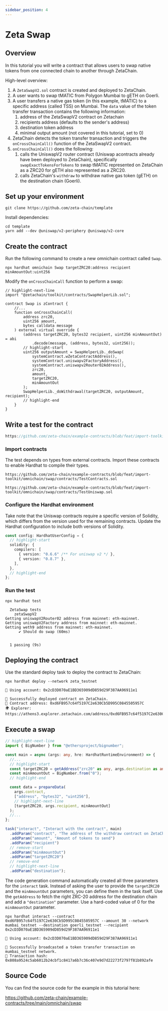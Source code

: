 ```yaml
---
sidebar_position: 4
---
```


# Zeta Swap

## Overview

In this tutorial you will write a contract that allows users to swap native
tokens from one connected chain to another through ZetaChain.

High-level overview:

1. A `ZetaSwapV2.sol` contract is created and deployed to ZetaChain.
2. A user wants to swap tMATIC from Polygon Mumbai to gETH on Goerli.
3. A user transfers a native gas token (in this example, tMATIC) to a specific
   address (called TSS) on Mumbai. The `data` value of the token transfer
   transaction contains the following information:
   1. address of the ZetaSwapV2 contract on Zetachain
   2. recipients address (defaults to the sender's address)
   3. destination token address
   4. minimal output amount (not covered in this tutorial, set to 0)
4. ZetaChain detects the token transfer transaction and triggers the
   `onCrossChainCall()` function of the ZetaSwapV2 contract.
5. `onCrossChainCall()` does the following:
   1. calls the UniswapV2 router contract (Uniswap acontracts already have been
      deployed to ZetaChain), specifically `swapExactTokensForTokens` to swap
      tMATIC represented on ZetaChain as a ZRC20 for gETH also represented as a
      ZRC20.
   2. calls ZetaChain's `withdraw` to withdraw native gas token (gETH) on the
      destination chain (Goerli).

## Set up your environment

```
git clone https://github.com/zeta-chain/template
```

Install dependencies:

```
cd template
yarn add --dev @uniswap/v2-periphery @uniswap/v2-core
```

## Create the contract

Run the following command to create a new omnichain contract called `Swap`.

```
npx hardhat omnichain Swap targetZRC20:address recipient minAmountOut:uint256
```

Modify the `onCrossChainCall` function to perform a swap:

```solidity title="contracts/Swap.sol"
// highlight-next-line
import "@zetachain/toolkit/contracts/SwapHelperLib.sol";

contract Swap is zContract {
    //...
    function onCrossChainCall(
        address zrc20,
        uint256 amount,
        bytes calldata message
    ) external virtual override {
        (address targetZRC20, bytes32 recipient, uint256 minAmountOut) = abi
            .decode(message, (address, bytes32, uint256));
        // highlight-start
        uint256 outputAmount = SwapHelperLib._doSwap(
            systemContract.wZetaContractAddress(),
            systemContract.uniswapv2FactoryAddress(),
            systemContract.uniswapv2Router02Address(),
            zrc20,
            amount,
            targetZRC20,
            minAmountOut
        );
        SwapHelperLib._doWithdrawal(targetZRC20, outputAmount, recipient);
        // highlight-end
    }
}
```

## Write a test for the contract

```ts title="test/swap.ts" reference
https://github.com/zeta-chain/example-contracts/blob/feat/import-toolkit/omnichain/swap/test/swap.ts
```

### Import contracts

The test depends on types from external contracts. Import these contracts to
enable Hardhat to compile their types.

```solidity title="contracts/TestContracts.sol" reference
https://github.com/zeta-chain/example-contracts/blob/feat/import-toolkit/omnichain/swap/contracts/TestContracts.sol
```

```solidity title="contracts/TestUniswap.sol" reference
https://github.com/zeta-chain/example-contracts/blob/feat/import-toolkit/omnichain/swap/contracts/TestUniswap.sol
```

### Configure the Hardhat environment

Take note that the Uniswap contracts require a specific version of Solidity,
which differs from the version used for the remaining contracts. Update the
Hardhat configuration to include both versions of Solidity.

```ts title="hardhat.config.ts"
const config: HardhatUserConfig = {
  // highlight-start
  solidity: {
    compilers: [
      { version: "0.6.6" /** For uniswap v2 */ },
      { version: "0.8.7" },
    ],
  },
  // highlight-end
};
```

### Run the test

```
npx hardhat test
```

```
  ZetaSwap tests
    zetaSwapV2
Getting uniswapV2Router02 address from mainnet: eth-mainnet.
Getting uniswapV2Factory address from mainnet: eth-mainnet.
Getting weth9 address from mainnet: eth-mainnet.
      ✔ Should do swap (60ms)


  1 passing (9s)
```

## Deploying the contract

Use the standard deploy task to deploy the contract to ZetaChain:

```
npx hardhat deploy --network zeta_testnet
```

```
🔑 Using account: 0x2cD3D070aE1BD365909dD859d29F387AA96911e1

🚀 Successfully deployed contract on ZetaChain.
📜 Contract address: 0xd6FB957c64f5197C2e630Cb5D995C0845505957C
🌍 Explorer: https://athens3.explorer.zetachain.com/address/0xd6FB957c64f5197C2e630Cb5D995C0845505957C
```

## Execute a swap

```ts title="tasks/interact.ts"
// highlight-next-line
import { BigNumber } from "@ethersproject/bignumber";

const main = async (args: any, hre: HardhatRuntimeEnvironment) => {
  //...
  // highlight-start
  const targetZRC20 = getAddress("zrc20" as any, args.destination as any);
  const minAmountOut = BigNumber.from("0");
  // highlight-end

  const data = prepareData(
    args.contract,
    ["address", "bytes32", "uint256"],
    // highlight-next-line
    [targetZRC20, args.recipient, minAmountOut]
  );
  //...
};

task("interact", "Interact with the contract", main)
  .addParam("contract", "The address of the withdraw contract on ZetaChain")
  .addParam("amount", "Amount of tokens to send")
  .addParam("recipient")
  // remove-start
  .addParam("minAmountOut")
  .addParam("targetZRC20")
  // remove-end
  // highlight-next-line
  .addParam("destination");
```

The code generation command automatically created all three parameters for the
`interact` task. Instead of asking the user to provide the `targetZRC20` and the
`minAmountOut` parameters, you can define them in the task itself. Use the
`getAddress` to fetch the right ZRC-20 address for the destination chain and add
a `"destination"` parameter. Use a hard-coded value of 0 for the `minAmountOut`
parameter.

```
npx hardhat interact --contract 0xd6FB957c64f5197C2e630Cb5D995C0845505957C --amount 30 --network mumbai_testnet --destination goerli_testnet --recipient 0x2cD3D070aE1BD365909dD859d29F387AA96911e1
```

```
🔑 Using account: 0x2cD3D070aE1BD365909dD859d29F387AA96911e1

🚀 Successfully broadcasted a token transfer transaction on mumbai_testnet network.
📝 Transaction hash: 0x808a9524c5ab6012b24cbf1c8417a6b7c36c407e9d7d22273f2797f81b892afe
```

## Source Code

You can find the source code for the example in this tutorial here:

https://github.com/zeta-chain/example-contracts/tree/main/omnichain/swap
